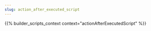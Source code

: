 ```yaml
---
slug: action_after_executed_script
---
```


{{% builder_scripts_context context="actionAfterExecutedScript" %}}

